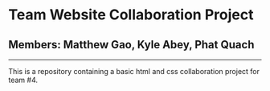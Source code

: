 # Team Website Collaboration Project
## Members: Matthew Gao, Kyle Abey, Phat Quach
------
This is a repository containing a basic html and css collaboration project for team #4.